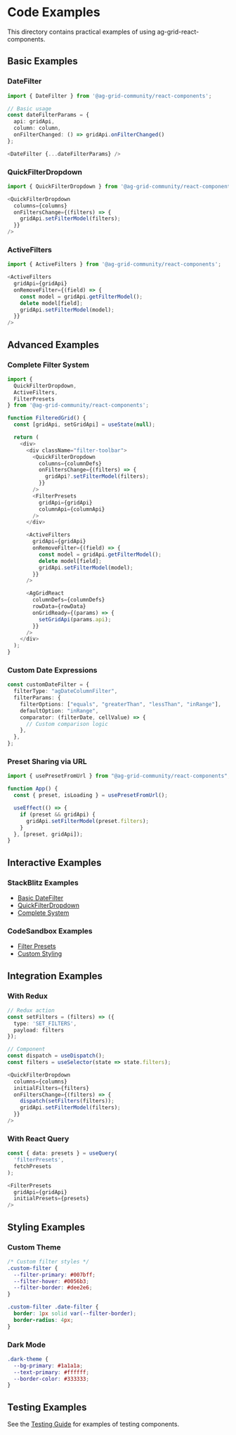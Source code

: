 # Code Examples

This directory contains practical examples of using ag-grid-react-components.

## Basic Examples

### DateFilter

```typescript
import { DateFilter } from '@ag-grid-community/react-components';

// Basic usage
const dateFilterParams = {
  api: gridApi,
  column: column,
  onFilterChanged: () => gridApi.onFilterChanged()
};

<DateFilter {...dateFilterParams} />
```

### QuickFilterDropdown

```typescript
import { QuickFilterDropdown } from '@ag-grid-community/react-components';

<QuickFilterDropdown
  columns={columns}
  onFiltersChange={(filters) => {
    gridApi.setFilterModel(filters);
  }}
/>
```

### ActiveFilters

```typescript
import { ActiveFilters } from '@ag-grid-community/react-components';

<ActiveFilters
  gridApi={gridApi}
  onRemoveFilter={(field) => {
    const model = gridApi.getFilterModel();
    delete model[field];
    gridApi.setFilterModel(model);
  }}
/>
```

## Advanced Examples

### Complete Filter System

```typescript
import {
  QuickFilterDropdown,
  ActiveFilters,
  FilterPresets
} from '@ag-grid-community/react-components';

function FilteredGrid() {
  const [gridApi, setGridApi] = useState(null);

  return (
    <div>
      <div className="filter-toolbar">
        <QuickFilterDropdown
          columns={columnDefs}
          onFiltersChange={(filters) => {
            gridApi?.setFilterModel(filters);
          }}
        />
        <FilterPresets
          gridApi={gridApi}
          columnApi={columnApi}
        />
      </div>

      <ActiveFilters
        gridApi={gridApi}
        onRemoveFilter={(field) => {
          const model = gridApi.getFilterModel();
          delete model[field];
          gridApi.setFilterModel(model);
        }}
      />

      <AgGridReact
        columnDefs={columnDefs}
        rowData={rowData}
        onGridReady={(params) => {
          setGridApi(params.api);
        }}
      />
    </div>
  );
}
```

### Custom Date Expressions

```typescript
const customDateFilter = {
  filterType: "agDateColumnFilter",
  filterParams: {
    filterOptions: ["equals", "greaterThan", "lessThan", "inRange"],
    defaultOption: "inRange",
    comparator: (filterDate, cellValue) => {
      // Custom comparison logic
    },
  },
};
```

### Preset Sharing via URL

```typescript
import { usePresetFromUrl } from "@ag-grid-community/react-components";

function App() {
  const { preset, isLoading } = usePresetFromUrl();

  useEffect(() => {
    if (preset && gridApi) {
      gridApi.setFilterModel(preset.filters);
    }
  }, [preset, gridApi]);
}
```

## Interactive Examples

### StackBlitz Examples

- [Basic DateFilter](https://stackblitz.com/edit/ag-grid-react-datefilter)
- [QuickFilterDropdown](https://stackblitz.com/edit/ag-grid-react-quickfilter)
- [Complete System](https://stackblitz.com/edit/ag-grid-react-filters)

### CodeSandbox Examples

- [Filter Presets](https://codesandbox.io/s/ag-grid-filter-presets)
- [Custom Styling](https://codesandbox.io/s/ag-grid-custom-filters)

## Integration Examples

### With Redux

```typescript
// Redux action
const setFilters = (filters) => ({
  type: 'SET_FILTERS',
  payload: filters
});

// Component
const dispatch = useDispatch();
const filters = useSelector(state => state.filters);

<QuickFilterDropdown
  columns={columns}
  initialFilters={filters}
  onFiltersChange={(filters) => {
    dispatch(setFilters(filters));
    gridApi.setFilterModel(filters);
  }}
/>
```

### With React Query

```typescript
const { data: presets } = useQuery(
  'filterPresets',
  fetchPresets
);

<FilterPresets
  gridApi={gridApi}
  initialPresets={presets}
/>
```

## Styling Examples

### Custom Theme

```css
/* Custom filter styles */
.custom-filter {
  --filter-primary: #007bff;
  --filter-hover: #0056b3;
  --filter-border: #dee2e6;
}

.custom-filter .date-filter {
  border: 1px solid var(--filter-border);
  border-radius: 4px;
}
```

### Dark Mode

```css
.dark-theme {
  --bg-primary: #1a1a1a;
  --text-primary: #ffffff;
  --border-color: #333333;
}
```

## Testing Examples

See the [Testing Guide](../development/testing.md) for examples of testing components.
